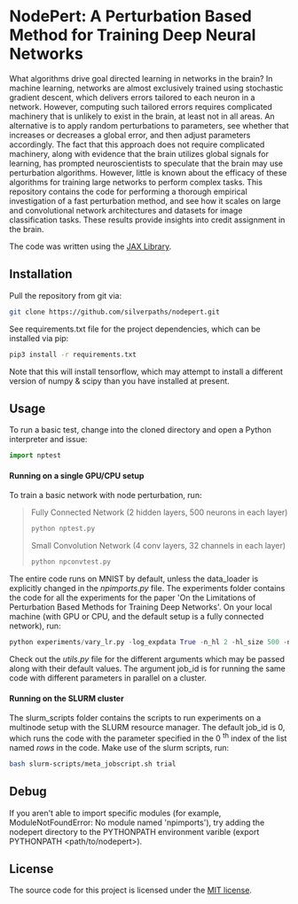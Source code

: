 # NodePert: A Perturbation Based Method for Training Deep Neural Networks

What algorithms drive goal directed learning in networks in the brain? In machine learning, networks are almost exclusively trained using stochastic gradient descent, which delivers errors tailored to each neuron in a network. However, computing such tailored errors requires complicated machinery that is unlikely to exist in the brain, at least not in all areas. An alternative is to apply random perturbations to parameters, see whether that increases or decreases a global error, and then adjust parameters accordingly. The fact that this approach does not require complicated machinery, along with evidence that the brain utilizes global signals for learning, has prompted neuroscientists to speculate that the brain may use perturbation algorithms. However, little is known about the efficacy of these algorithms for training large networks to perform complex tasks. This repository contains the code for performing a thorough empirical investigation of a fast perturbation method, and see how it scales on large and convolutional network architectures and datasets for image classification tasks. These results provide insights into credit assignment in the brain.

The code was written using the [JAX Library](https://github.com/google/jax).

## Installation

Pull the repository from git via:

```bash
git clone https://github.com/silverpaths/nodepert.git
```

See requirements.txt file for the project dependencies, which can be installed via pip: 

```bash
pip3 install -r requirements.txt
```

Note that this will install tensorflow, which may attempt to install a different version of numpy & scipy than you have installed at present.

## Usage
To run a basic test, change into the cloned directory and open a Python
interpreter and issue:

```python
import nptest
```

#### Running on a single GPU/CPU setup
To train a basic network with node perturbation, run:
>Fully Connected Network (2 hidden layers, 500 neurons in each layer)
>```python
>python nptest.py
>```
>Small Convolution Network (4 conv layers, 32 channels in each layer)
>```python
>python npconvtest.py
>```

The entire code runs on MNIST by default, unless the data_loader is explicitly changed in the _npimports.py_ file. The experiments folder contains the code for all the experiments for the paper 'On the Limitations of Perturbation Based Methods for Training Deep Networks'. On your local machine (with GPU or CPU, and the default setup is a fully connected network), run:

```python
python experiments/vary_lr.py -log_expdata True -n_hl 2 -hl_size 500 -num_epochs 100 -update_rule np
```

Check out the _utils.py_ file for the different arguments which may be passed along with their default values. The argument job_id is for running the same code with different parameters in parallel on a cluster.


#### Running on the SLURM cluster

The slurm_scripts folder contains the scripts to run experiments on a multinode setup with the SLURM resource manager. The default job_id is 0, which runs the code with the parameter specified in the 0 <sup>th</sup> index of the list named _rows_ in the code. Make use of the slurm scripts, run:

```bash
bash slurm-scripts/meta_jobscript.sh trial
```

## Debug
If you aren't able to import specific modules (for example, ModuleNotFoundError: No module named 'npimports'), try adding the nodepert directory to the PYTHONPATH environment varible (export PYTHONPATH <path/to/nodepert>).

## License
The source code for this project is licensed under the [MIT license](LICENSE.md).
